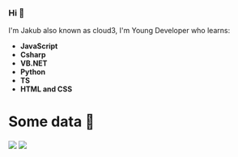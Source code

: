 ### Hi 👋
I'm Jakub also known as cloud3, I'm Young Developer who learns:
- **JavaScript**
- **Csharp**
- **VB.NET**
- **Python**
- **TS**
- **HTML and CSS**

# Some data 💫

<img align="center" src="https://github-readme-stats.vercel.app/api?username=falseCloud&count_private=true&theme=radical" />
<span><img align="center" src="https://github-readme-stats.vercel.app/api/top-langs/?username=falseCloud&layout=compact&theme=radical"></span>
